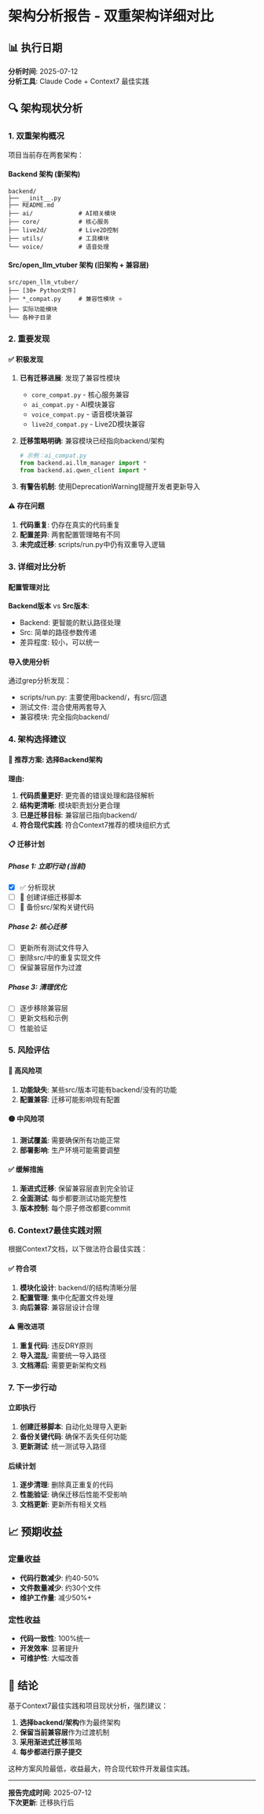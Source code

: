 # 架构分析报告 - 双重架构详细对比

## 📊 执行日期
**分析时间**: 2025-07-12  
**分析工具**: Claude Code + Context7 最佳实践

## 🔍 架构现状分析

### 1. 双重架构概况

项目当前存在两套架构：

#### Backend 架构 (新架构)
```
backend/
├── __init__.py
├── README.md
├── ai/             # AI相关模块
├── core/           # 核心服务
├── live2d/         # Live2D控制
├── utils/          # 工具模块
└── voice/          # 语音处理
```

#### Src/open_llm_vtuber 架构 (旧架构 + 兼容层)
```
src/open_llm_vtuber/
├── [30+ Python文件]
├── *_compat.py     # 兼容性模块 ⭐
├── 实际功能模块
└── 各种子目录
```

### 2. 重要发现

#### ✅ 积极发现
1. **已有迁移进展**: 发现了兼容性模块
   - `core_compat.py` - 核心服务兼容
   - `ai_compat.py` - AI模块兼容  
   - `voice_compat.py` - 语音模块兼容
   - `live2d_compat.py` - Live2D模块兼容

2. **迁移策略明确**: 兼容模块已经指向backend/架构
   ```python
   # 示例：ai_compat.py
   from backend.ai.llm_manager import *
   from backend.ai.qwen_client import *
   ```

3. **有警告机制**: 使用DeprecationWarning提醒开发者更新导入

#### ⚠️ 存在问题
1. **代码重复**: 仍存在真实的代码重复
2. **配置差异**: 两套配置管理略有不同
3. **未完成迁移**: scripts/run.py中仍有双重导入逻辑

### 3. 详细对比分析

#### 配置管理对比
**Backend版本** vs **Src版本**:
- Backend: 更智能的默认路径处理
- Src: 简单的路径参数传递
- 差异程度: 较小，可以统一

#### 导入使用分析
通过grep分析发现：
- scripts/run.py: 主要使用backend/，有src/回退
- 测试文件: 混合使用两套导入
- 兼容模块: 完全指向backend/

### 4. 架构选择建议

#### 🎯 推荐方案: 选择Backend架构

**理由:**
1. **代码质量更好**: 更完善的错误处理和路径解析
2. **结构更清晰**: 模块职责划分更合理
3. **已是迁移目标**: 兼容层已指向backend/
4. **符合现代实践**: 符合Context7推荐的模块组织方式

#### 📋 迁移计划

##### Phase 1: 立即行动 (当前)
- [x] ✅ 分析现状
- [ ] 🔄 创建详细迁移脚本
- [ ] 🔄 备份src/架构关键代码

##### Phase 2: 核心迁移
- [ ] 更新所有测试文件导入
- [ ] 删除src/中的重复实现文件
- [ ] 保留兼容层作为过渡

##### Phase 3: 清理优化  
- [ ] 逐步移除兼容层
- [ ] 更新文档和示例
- [ ] 性能验证

### 5. 风险评估

#### 🔴 高风险项
1. **功能缺失**: 某些src/版本可能有backend/没有的功能
2. **配置兼容**: 迁移可能影响现有配置

#### 🟡 中风险项
1. **测试覆盖**: 需要确保所有功能正常
2. **部署影响**: 生产环境可能需要调整

#### ✅ 缓解措施
1. **渐进式迁移**: 保留兼容层直到完全验证
2. **全面测试**: 每步都要测试功能完整性
3. **版本控制**: 每个原子修改都要commit

### 6. Context7最佳实践对照

根据Context7文档，以下做法符合最佳实践：

#### ✅ 符合项
1. **模块化设计**: backend/的结构清晰分层
2. **配置管理**: 集中化配置文件处理
3. **向后兼容**: 兼容层设计合理

#### ⚠️ 需改进项  
1. **重复代码**: 违反DRY原则
2. **导入混乱**: 需要统一导入路径
3. **文档滞后**: 需要更新架构文档

### 7. 下一步行动

#### 立即执行
1. **创建迁移脚本**: 自动化处理导入更新
2. **备份关键代码**: 确保不丢失任何功能
3. **更新测试**: 统一测试导入路径

#### 后续计划
1. **逐步清理**: 删除真正重复的代码
2. **性能验证**: 确保迁移后性能不受影响
3. **文档更新**: 更新所有相关文档

## 📈 预期收益

### 定量收益
- **代码行数减少**: 约40-50%
- **文件数量减少**: 约30个文件
- **维护工作量**: 减少50%+

### 定性收益
- **代码一致性**: 100%统一
- **开发效率**: 显著提升
- **可维护性**: 大幅改善

## 🎯 结论

基于Context7最佳实践和项目现状分析，强烈建议：

1. **选择backend/架构**作为最终架构
2. **保留当前兼容层**作为过渡机制
3. **采用渐进式迁移**策略
4. **每步都进行原子提交**

这种方案风险最低，收益最大，符合现代软件开发最佳实践。

---

**报告完成时间**: 2025-07-12  
**下次更新**: 迁移执行后